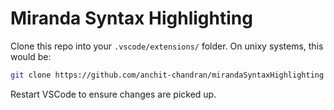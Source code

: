 # Miranda Syntax Highlighting

Clone this repo into your `.vscode/extensions/` folder. On unixy systems, this would be:

```bash
git clone https://github.com/anchit-chandran/mirandaSyntaxHighlighting ~/.vscode/extensions/
```

Restart VSCode to ensure changes are picked up.
